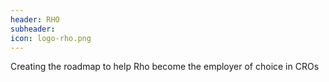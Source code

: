 ```yaml
---
header: RHO
subheader: 
icon: logo-rho.png
---
```

Creating the roadmap to help Rho become the  employer of choice in CROs
